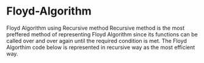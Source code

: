 # Floyd-Algorithm
Floyd Algorithm using Recursive method
Recursive method is the most preffered method of representing Floyd Algorithm since its functions can be called over and over again until the required condition is met.
The Floyd Algorthim code below is represented in recursive way as the most efficient way. 
